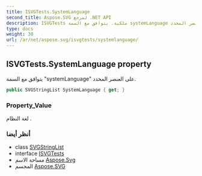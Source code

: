 ```yaml
---
title: ISVGTests.SystemLanguage
second_title: Aspose.SVG لمرجع .NET API
description: ISVGTests ملكية. يتوافق مع السمة systemLanguage على العنصر المحدد.
type: docs
weight: 30
url: /ar/net/aspose.svg/isvgtests/systemlanguage/
---
```

## ISVGTests.SystemLanguage property

يتوافق مع السمة "systemLanguage" على العنصر المحدد.

```csharp
public SVGStringList SystemLanguage { get; }
```

### Property_Value

لغة النظام .

### أنظر أيضا

* class [SVGStringList](../../../aspose.svg.datatypes/svgstringlist/)
* interface [ISVGTests](../)
* مساحة الاسم [Aspose.Svg](../../isvgtests/)
* المجسم [Aspose.SVG](../../../)


